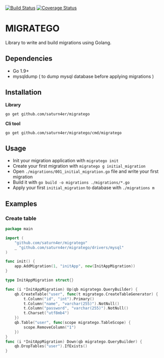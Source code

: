 [![Build Status](https://travis-ci.org/saturn4er/migratego.svg?branch=master)](https://travis-ci.org/saturn4er/migratego)
[![Coverage Status](https://coveralls.io/repos/github/saturn4er/migratego/badge.svg?branch=master)](https://coveralls.io/github/saturn4er/migratego?branch=master)
# MIGRATEGO

Library to write and build migrations using Golang.

## Dependencies
- Go 1.9+
- mysqldump ( to dump mysql database before applying migrations )

## Installation

**Library**

    go get github.com/saturn4er/migratego

**Cli tool**

    go get github.com/saturn4er/migratego/cmd/migratego

## Usage

* Init your migration application with `migratego init`
* Create your first migration with `migratego g initial_migration`
* Open `./migrations/001_initial_migration.go` file and write your first migration
* Build it with `go build -o migrations ./migrations/*.go`
* Apply your first `initial_migration` to database with `./migrations m`


## Examples

### Create table
```go
package main

import (
	"github.com/saturn4er/migratego"
	_ "github.com/saturn4er/migratego/drivers/mysql"
)

func init() {
	app.AddMigration(1, "initApp", new(InitAppMigration))
}

type InitAppMigration struct{}

func (i *InitAppMigration) Up(qb migratego.QueryBuilder) {
	qb.CreateTable("user", func(t migratego.CreateTableGenerator) {
		t.Column("id", "int").Primary()
		t.Column("name", "varchar(255)").NotNull()
		t.Column("password", "varchar(255)").NotNull()
		t.Charset("utf8mb4")
	})
	qb.Table("user", func(scope migratego.TableScope) {
		scope.RemoveColumn("1")
	})
}
func (i *InitAppMigration) Down(qb migratego.QueryBuilder) {
	qb.DropTables("user").IfExists()
}
```